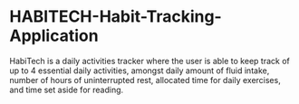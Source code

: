 # HABITECH-Habit-Tracking-Application
HabiTech is a daily activities tracker where the user is able to keep track of up to 4 essential daily activities, amongst daily amount of fluid intake, number of hours of uninterrupted rest, allocated time for daily exercises, and time set aside for reading.
